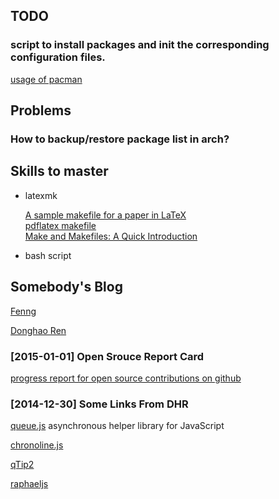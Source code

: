 
## TODO

### script to install packages and init the corresponding configuration files.

[usage of pacman][]

## Problems

### How to backup/restore package list in arch?


## Skills to master

- latexmk

	[A sample makefile for a paper in LaTeX](https://gist.github.com/yy/808914)  
	[pdflatex makefile](https://github.com/ransford/pdflatex-makefile)  
	[Make and Makefiles: A Quick Introduction](https://www.stat.auckland.ac.nz/~stat782/downloads/make-tutorial.pdf)

- bash script

## Somebody's Blog

[Fenng](http://dbanotes.net/)

[Donghao Ren](https://donghaoren.org/)

### [2015-01-01] Open Srouce Report Card

[progress report for open source contributions on github][osrc]

### [2014-12-30] Some Links From DHR

[queue.js][]
asynchronous helper library for JavaScript

[chronoline.js][]

[qTip2][]

[raphaeljs][]


[usage of pacman]: https://wiki.archlinux.org/index.php/pacman#Querying_package_databases
[osrc]: https://osrc.dfm.io/
[queue.js]: https://github.com/mbostock/queue
[chronoline.js]: http://stoicloofah.github.io/chronoline.js/
[qTip2]: http://qtip2.com/
[raphaeljs]: http://raphaeljs.com/
